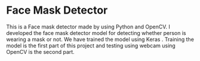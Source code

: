 # Face Mask Detector
 This is a Face mask detector made  by using Python and OpenCV. I developed the face mask detector model for detecting whether person is wearing a mask or not. We have trained the model using Keras . Training the model is the first part of this project and testing using webcam using OpenCV is the second part.
